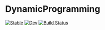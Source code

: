 # DynamicProgramming

[![Stable](https://img.shields.io/badge/docs-stable-blue.svg)](https://mfornino.github.io/DynamicProgramming.jl/stable)
[![Dev](https://img.shields.io/badge/docs-dev-blue.svg)](https://mfornino.github.io/DynamicProgramming.jl/dev)
[![Build Status](https://github.com/mfornino/DynamicProgramming.jl/workflows/CI/badge.svg)](https://github.com/mfornino/DynamicProgramming.jl/actions)
